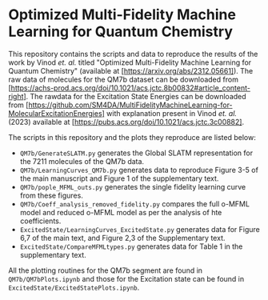 # Optimized Multi-Fidelity Machine Learning for Quantum Chemistry

This repository contains the scripts and data to reproduce the results of the work by Vinod _et. al._ titled "Optimized Multi-Fidelity Machine Learning for Quantum Chemistry" (available at [https://arxiv.org/abs/2312.05661]). The raw data of molecules for the QM7b dataset can be downloaded from [https://achs-prod.acs.org/doi/10.1021/acs.jctc.8b00832#article_content-right]. The rawdata for the Excitation State Energies can be downloaded from [https://github.com/SM4DA/MultiFidelityMachineLearning-for-MolecularExcitationEnergies] with explanation present in Vinod _et. al._ (2023) available at [https://pubs.acs.org/doi/10.1021/acs.jctc.3c00882].

The scripts in this repository and the plots they reproduce are listed below:
* `QM7b/GenerateSLATM.py` generates the Global SLATM representation for the 7211 molecules of the QM7b data.
* `QM7b/LearningCurves_QM7b.py` generates data to reproduce Figure 3-5 of the main manuscript and Figure 1 of the supplementary text.
* `QM7b/pople_MFML_outs.py` generates the single fidelity learning curve from these figures.
* `QM7b/Coeff_analysis_removed_fidelity.py` compares the full o-MFML model and reduced o-MFML model as per the analysis of hte coefficients.
* `ExcitedState/LearningCurves_ExcitedState.py`  generates data for Figure 6,7 of the main text, and Figure 2,3 of the Supplementary text.
* `ExcitedState/CompareMFMLtypes.py` generates data for Table 1 in the supplementary text.

All the plotting routines for the QM7b segment are found in `QM7b/QM7bPlots.ipynb` and those for the Excitation state can be found in `ExcitedState/ExcitedStatePlots.ipynb`.
